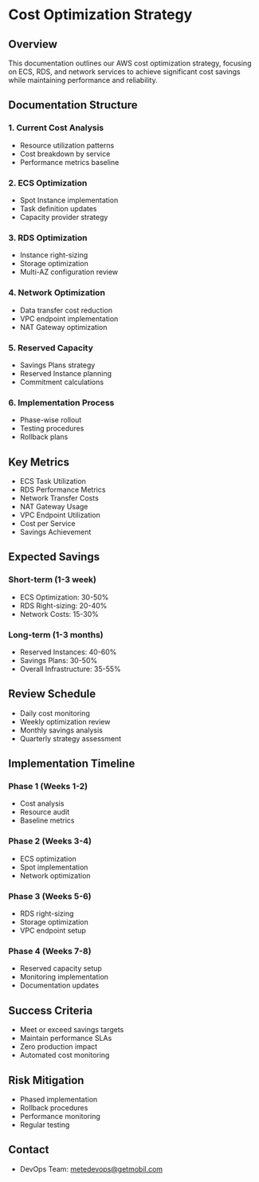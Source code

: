 # Cost Optimization Strategy

## Overview
This documentation outlines our AWS cost optimization strategy, focusing on ECS, RDS, and network services to achieve significant cost savings while maintaining performance and reliability.

## Documentation Structure

### 1. Current Cost Analysis
- Resource utilization patterns
- Cost breakdown by service
- Performance metrics baseline

### 2. ECS Optimization
- Spot Instance implementation
- Task definition updates
- Capacity provider strategy

### 3. RDS Optimization
- Instance right-sizing
- Storage optimization
- Multi-AZ configuration review

### 4. Network Optimization
- Data transfer cost reduction
- VPC endpoint implementation
- NAT Gateway optimization

### 5. Reserved Capacity
- Savings Plans strategy
- Reserved Instance planning
- Commitment calculations

### 6. Implementation Process
- Phase-wise rollout
- Testing procedures
- Rollback plans

## Key Metrics
- ECS Task Utilization
- RDS Performance Metrics
- Network Transfer Costs
- NAT Gateway Usage
- VPC Endpoint Utilization
- Cost per Service
- Savings Achievement

## Expected Savings
### Short-term (1-3 week)
- ECS Optimization: 30-50%
- RDS Right-sizing: 20-40%
- Network Costs: 15-30%

### Long-term (1-3 months)
- Reserved Instances: 40-60%
- Savings Plans: 30-50%
- Overall Infrastructure: 35-55%

## Review Schedule
- Daily cost monitoring
- Weekly optimization review
- Monthly savings analysis
- Quarterly strategy assessment

## Implementation Timeline
### Phase 1 (Weeks 1-2)
- Cost analysis
- Resource audit
- Baseline metrics

### Phase 2 (Weeks 3-4)
- ECS optimization
- Spot implementation
- Network optimization

### Phase 3 (Weeks 5-6)
- RDS right-sizing
- Storage optimization
- VPC endpoint setup

### Phase 4 (Weeks 7-8)
- Reserved capacity setup
- Monitoring implementation
- Documentation updates

## Success Criteria
- Meet or exceed savings targets
- Maintain performance SLAs
- Zero production impact
- Automated cost monitoring

## Risk Mitigation
- Phased implementation
- Rollback procedures
- Performance monitoring
- Regular testing

## Contact
- DevOps Team: metedevops@getmobil.com

